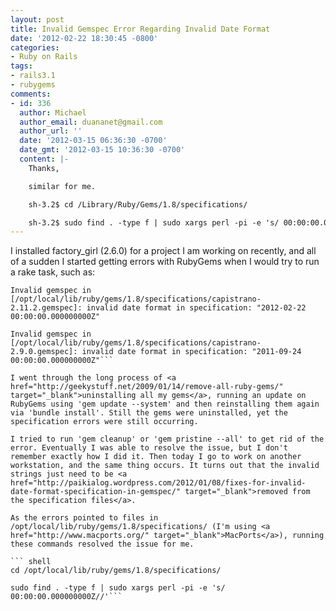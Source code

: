 ```yaml
---
layout: post
title: Invalid Gemspec Error Regarding Invalid Date Format
date: '2012-02-22 18:30:45 -0800'
categories:
- Ruby on Rails
tags:
- rails3.1
- rubygems
comments:
- id: 336
  author: Michael
  author_email: duananet@gmail.com
  author_url: ''
  date: '2012-03-15 06:36:30 -0700'
  date_gmt: '2012-03-15 10:36:30 -0700'
  content: |-
    Thanks,

    similar for me.

    sh-3.2$ cd /Library/Ruby/Gems/1.8/specifications/

    sh-3.2$ sudo find . -type f | sudo xargs perl -pi -e 's/ 00:00:00.000000000Z//'
---
```

I installed factory_girl (2.6.0) for a project I am working on recently, and all of a sudden I started getting errors with RubyGems when I would try to run a rake task, such as:

``` shell
Invalid gemspec in [/opt/local/lib/ruby/gems/1.8/specifications/capistrano-2.11.2.gemspec]: invalid date format in specification: "2012-02-22 00:00:00.000000000Z"

Invalid gemspec in [/opt/local/lib/ruby/gems/1.8/specifications/capistrano-2.9.0.gemspec]: invalid date format in specification: "2011-09-24 00:00:00.000000000Z"```

I went through the long process of <a href="http://geekystuff.net/2009/01/14/remove-all-ruby-gems/" target="_blank">uninstalling all my gems</a>, running an update on RubyGems using 'gem update --system' and then reinstalling them again via 'bundle install'. Still the gems were uninstalled, yet the specification errors were still occurring.

I tried to run 'gem cleanup' or 'gem pristine --all' to get rid of the error. Eventually I was able to resolve the issue, but I don't remember exactly how I did it. Then today I go to work on another workstation, and the same thing occurs. It turns out that the invalid strings just need to be <a href="http://paikialog.wordpress.com/2012/01/08/fixes-for-invalid-date-format-specification-in-gemspec/" target="_blank">removed from the specification files</a>.

As the errors pointed to files in /opt/local/lib/ruby/gems/1.8/specifications/ (I'm using <a href="http://www.macports.org/" target="_blank">MacPorts</a>), running these commands resolved the issue for me.

``` shell
cd /opt/local/lib/ruby/gems/1.8/specifications/

sudo find . -type f | sudo xargs perl -pi -e 's/ 00:00:00.000000000Z//'```

